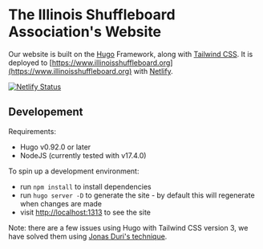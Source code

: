 # The Illinois Shuffleboard Association's Website

Our website is built on the [Hugo](https://gohugo.io/) Framework, along with [Tailwind CSS](https://tailwindcss.com/). It is deployed to [https://www.illinoisshuffleboard.org](https://www.illinoisshuffleboard.org) with [Netlify](https://www.netlify.com/).

[![Netlify Status](https://api.netlify.com/api/v1/badges/a2dc1a15-5ed3-4122-a259-834327834bc1/deploy-status)](https://app.netlify.com/sites/ilsa/deploys)

## Developement

Requirements:
 * Hugo v0.92.0 or later
 * NodeJS (currently tested with v17.4.0)

To spin up a development environment:
 * run `npm install` to install dependencies
 * run `hugo server -D` to generate the site - by default this will regenerate when changes are made
 * visit [http://localhost:1313](http://localhost:1313) to see the site

 Note: there are a few issues using Hugo with Tailwind CSS version 3, we have solved them using [Jonas Duri's technique](https://dev.to/jonas_duri/how-to-use-tailwindcss-30-without-external-npm-scripts-just-hugo-pipes-2lg9).
